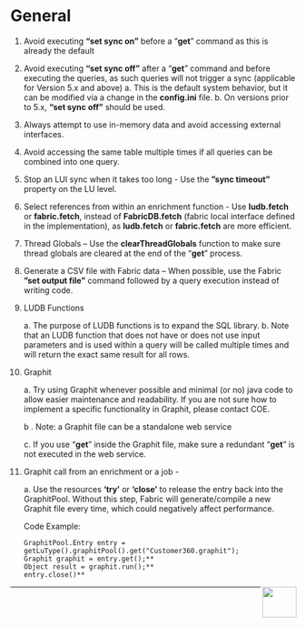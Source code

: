 
# General

1. Avoid executing **“set sync on”** before a “**get**” command as this is already the default

2. Avoid executing **“set sync off”** after a “**get**” command and before executing the queries, as such queries will not trigger a sync (applicable for Version 5.x and above)
    a. This is the default system behavior, but it can be modified via a change in the **config.ini** file.
    b. On versions prior to 5.x, **“set sync off”** should be used.

3. Always attempt to use in-memory data and avoid accessing external interfaces.

5. Avoid accessing the same table multiple times if all queries can be combined into one query. 

6. Stop an LUI sync when it takes too long - Use the **”sync timeout”** property on the LU level. 

7. Select references from within an enrichment function - Use **ludb.fetch** or **fabric.fetch**, instead of **FabricDB.fetch** (fabric local interface defined in the implementation),  as  **ludb.fetch** or **fabric.fetch** are more efficient. 

8. Thread Globals – Use the **clearThreadGlobals** function  to make sure thread globals are cleared at the end of the “**get**” process. 

9. Generate a CSV file with Fabric data – When possible, use the Fabric **”set output file”** command followed by a query execution instead of writing code. 

10. LUDB Functions  

    a. The purpose of LUDB functions is to expand the SQL library. 
    b. Note that an LUDB function that does not have or does not use input parameters and is used within a query will be called multiple times and will return the exact same result for all rows.

11. Graphit 

    a. Try using Graphit whenever possible and minimal (or no) java code to allow easier maintenance and readability. If you are not sure how to implement a specific functionality in Graphit, please contact COE.

    b . Note: a Graphit file can be a standalone web service

    c. If you use “**get**” inside the Graphit file, make sure a redundant “**get**” is not executed in the web service.

11. Graphit call from an enrichment or a job - 

    a. Use the resources **‘try’** or **‘close’** to release the entry back into the GraphitPool. 
Without this step, Fabric will generate/compile a new Graphit file every time, which could negatively affect performance.

       Code Example:

        GraphitPool.Entry entry = getLuType().graphitPool().get("Customer360.graphit"); 
        Graphit graphit = entry.get();**
        Object result = graphit.run();**
        entry.close()**  
        
[<img align="right" width="60" height="54" src="/articles/images/Next.png">](/articles/COE/Fabric_Implementation_Best_Practices/best_practice_java_coding.md)

------
